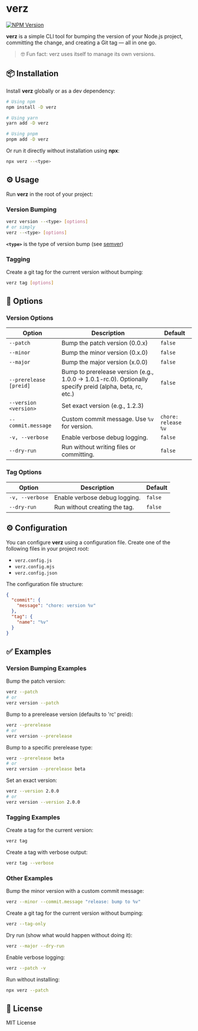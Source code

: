 # verz
[![NPM Version](https://img.shields.io/npm/v/verz)](https://www.npmjs.com/package/verz)

**verz** is a simple CLI tool for bumping the version of your Node.js project, committing the change, and creating a Git tag — all in one go.

> 🤓 Fun fact: verz uses itself to manage its own versions.

## 📦 Installation

Install **verz** globally or as a dev dependency:

```bash
# Using npm
npm install -D verz

# Using yarn
yarn add -D verz

# Using pnpm
pnpm add -D verz
```

Or run it directly without installation using **npx**:

```bash
npx verz --<type>
```

## ⚙️ Usage

Run **verz** in the root of your project:

### Version Bumping

```bash
verz version --<type> [options]
# or simply
verz --<type> [options]
```

**`<type>`** is the type of version bump (see [semver](https://www.npmjs.com/package/semver))

### Tagging

Create a git tag for the current version without bumping:

```bash
verz tag [options]
```

## 📑 Options

### Version Options

| Option             | Description                                                                 | Default             |
|--------------------| --------------------------------------------------------------------------- |---------------------|
| `--patch`          | Bump the patch version (0.0.x)                                              | `false`             |
| `--minor`          | Bump the minor version (0.x.0)                                              | `false`             |
| `--major`          | Bump the major version (x.0.0)                                              | `false`             |
| `--prerelease [preid]` | Bump to prerelease version (e.g., 1.0.0 -> 1.0.1-rc.0). Optionally specify preid (alpha, beta, rc, etc.) | `false` |
| `--version <version>`  | Set exact version (e.g., 1.2.3)                                         |                     |
| `--commit.message` | Custom commit message. Use `%v` for version.                                | `chore: release %v` |
| `-v, --verbose`    | Enable verbose debug logging.                                               | `false`             |
| `--dry-run`        | Run without writing files or committing.                                    | `false`             |

### Tag Options

| Option             | Description                                                                 | Default             |
|--------------------| --------------------------------------------------------------------------- |---------------------|
| `-v, --verbose`    | Enable verbose debug logging.                                               | `false`             |
| `--dry-run`        | Run without creating the tag.                                               | `false`             |

## ⚙️ Configuration

You can configure **verz** using a configuration file. Create one of the following files in your project root:

- `verz.config.js`
- `verz.config.mjs`
- `verz.config.json`

The configuration file structure:
```json
{
  "commit": {
    "message": "chore: version %v"
  },
  "tag": {
    "name": "%v"
  }
}
```

## ✅ Examples

### Version Bumping Examples

Bump the patch version:

```bash
verz --patch
# or
verz version --patch
```

Bump to a prerelease version (defaults to 'rc' preid):

```bash
verz --prerelease
# or
verz version --prerelease
```

Bump to a specific prerelease type:

```bash
verz --prerelease beta
# or
verz version --prerelease beta
```

Set an exact version:

```bash
verz --version 2.0.0
# or
verz version --version 2.0.0
```

### Tagging Examples

Create a tag for the current version:

```bash
verz tag
```

Create a tag with verbose output:

```bash
verz tag --verbose
```

### Other Examples

Bump the minor version with a custom commit message:

```bash
verz --minor --commit.message "release: bump to %v"
```

Create a git tag for the current version without bumping:

```bash
verz --tag-only
```

Dry run (show what would happen without doing it):

```bash
verz --major --dry-run
```

Enable verbose logging:

```bash
verz --patch -v
```

Run without installing:

```bash
npx verz --patch
```

## 📝 License

MIT License
